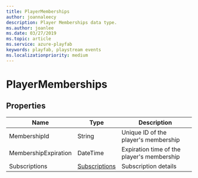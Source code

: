 ```yaml
---
title: PlayerMemberships
author: joannaleecy
description: Player Memberships data type.
ms.author: joanlee
ms.date: 03/27/2019
ms.topic: article
ms.service: azure-playfab
keywords: playfab, playstream events
ms.localizationpriority: medium
---
```


# PlayerMemberships

## Properties

|Name|Type|Description|
|----|-----|-----|
|MembershipId|String|Unique ID of the player's membership|
|MembershipExpiration|DateTime|Expiration time of the player's membership|
|Subscriptions|[Subscriptions](subscriptions.md)|Subscription details|
